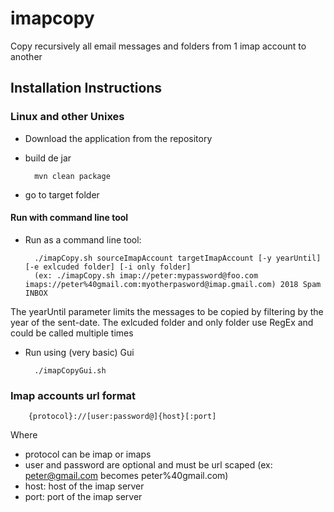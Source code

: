 imapcopy
========

Copy recursively all email messages and folders from 1 imap account to another

Installation Instructions
-------------------------

### Linux and other Unixes
* Download the application from the repository
* build de jar

        mvn clean package

* go to target folder

#### Run with command line tool
* Run as a command line tool:

        ./imapCopy.sh sourceImapAccount targetImapAccount [-y yearUntil] [-e exlcuded folder] [-i only folder]
        (ex: ./imapCopy.sh imap://peter:mypassword@foo.com imaps://peter%40gmail.com:myotherpasword@imap.gmail.com) 2018 Spam INBOX
The yearUntil parameter limits the messages to be copied by filtering by the year of the sent-date.
The exlcuded folder and only folder use RegEx and could be called multiple times      
* Run using (very basic) Gui

        ./imapCopyGui.sh
        
        
### Imap accounts url format

        {protocol}://[user:password@]{host}[:port]
        
Where 
* protocol can be imap or imaps
* user and password are optional and must be url scaped (ex: peter@gmail.com becomes peter%40gmail.com)
* host: host of the imap server
* port: port of the imap server
